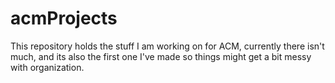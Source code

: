 # acmProjects
This repository holds the stuff I am working on for ACM, currently there isn't much, and its also the first one I've made
so things might get a bit messy with organization.
